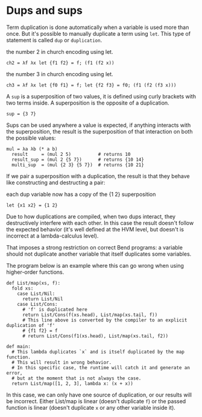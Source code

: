 # Dups and sups

Term duplication is done automatically when a variable is used more than once. But it's possible to manually duplicate a term using `let`. This type of statement is called `dup` or `duplication`.

the number 2 in church encoding using let.

```bend
ch2 = λf λx let {f1 f2} = f; (f1 (f2 x))
```

the number 3 in church encoding using let.

```bend
ch3 = λf λx let {f0 f1} = f; let {f2 f3} = f0; (f1 (f2 (f3 x)))
```

A `sup` is a superposition of two values, it is defined using curly brackets with two terms inside.
A superposition is the opposite of a duplication.

```bend
sup = {3 7}
```

Sups can be used anywhere a value is expected, if anything interacts with the superposition, the result is the superposition of that interaction on both the possible values:

```bend
mul = λa λb (* a b)
  result     = (mul 2 5)          # returns 10
  result_sup = (mul 2 {5 7})      # returns {10 14}
  multi_sup  = (mul {2 3} {5 7})  # returns {10 21}
```

If we pair a superposition with a duplication, the result is that they behave like constructing and destructing a pair:

each dup variable now has a copy of the {1 2} superposition

```bend
let {x1 x2} = {1 2}
```

Due to how duplications are compiled, when two dups interact, they destructively interfere with each other. In this case the result doesn't follow the expected behavior (it's well defined at the HVM level, but doesn't is incorrect at a lambda-calculus level).

That imposes a strong restriction on correct Bend programs:
a variable should not duplicate another variable that itself duplicates some variables.

The program below is an example where this can go wrong when using higher-order functions.

```bend
def List/map(xs, f):
  fold xs:
    case List/Nil:
      return List/Nil
    case List/Cons:
      # 'f' is duplicated here
      return List/Cons(f(xs.head), List/map(xs.tail, f))
      # This line above is converted by the compiler to an explicit duplication of 'f'
      # {f1 f2} = f
      # return List/Cons(f1(xs.head), List/map(xs.tail, f2))

def main:
  # This lambda duplicates `x` and is itself duplicated by the map function.
  # This will result in wrong behavior.
  # In this specific case, the runtime will catch it and generate an error,
  # but at the moment that is not always the case.
  return List/map([1, 2, 3], lambda x: (x + x))
```

In this case, we can only have one source of duplication, or our results will be incorrect.
Either List/map is linear (doesn't duplicate `f`) or the passed function is linear (doesn't duplicate `x` or any other variable inside it).

